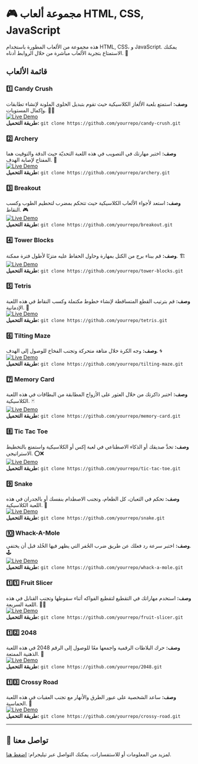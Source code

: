 # 🎮 مجموعة ألعاب HTML, CSS, JavaScript

هذه مجموعة من الألعاب المطورة باستخدام HTML, CSS، و JavaScript. يمكنك الاستمتاع بتجربة الألعاب مباشرة من خلال الروابط أدناه. 🎯

## قائمة الألعاب

### 1️⃣ Candy Crush
**وصف:** استمتع بلعبة الألغاز الكلاسيكية حيث تقوم بتبديل الحلوى الملونة لإنشاء تطابقات وإكمال المستويات. 🍬🍭  
[![Live Demo](https://img.shields.io/badge/Live%20Demo-🔗-blue)](#)  
**طريقة التحميل:** `git clone https://github.com/yourrepo/candy-crush.git`

### 2️⃣ Archery
**وصف:** اختبر مهارتك في التصويب في هذه اللعبة التحديّة حيث الدقة والتوقيت هما المفتاح لإصابة الهدف. 🏹  
[![Live Demo](https://img.shields.io/badge/Live%20Demo-🔗-blue)](#)  
**طريقة التحميل:** `git clone https://github.com/yourrepo/archery.git`

### 3️⃣ Breakout
**وصف:** استعد لأجواء الألعاب الكلاسيكية حيث تتحكم بمضرب لتحطيم الطوب وكسب النقاط. 🎮  
[![Live Demo](https://img.shields.io/badge/Live%20Demo-🔗-blue)](#)  
**طريقة التحميل:** `git clone https://github.com/yourrepo/breakout.git`

### 4️⃣ Tower Blocks
**وصف:** قم ببناء برج من الكتل بمهارة وحاول الحفاظ عليه متزنًا لأطول فترة ممكنة. 🏗️  
[![Live Demo](https://img.shields.io/badge/Live%20Demo-🔗-blue)](#)  
**طريقة التحميل:** `git clone https://github.com/yourrepo/tower-blocks.git`

### 5️⃣ Tetris
**وصف:** قم بترتيب القطع المتساقطة لإنشاء خطوط مكتملة وكسب النقاط في هذه اللعبة الإدمانية. 🧱  
[![Live Demo](https://img.shields.io/badge/Live%20Demo-🔗-blue)](#)  
**طريقة التحميل:** `git clone https://github.com/yourrepo/tetris.git`

### 6️⃣ Tilting Maze
**وصف:** وجه الكرة خلال متاهة متحركة وتجنب الفخاخ للوصول إلى الهدف. 🌀  
[![Live Demo](https://img.shields.io/badge/Live%20Demo-🔗-blue)](#)  
**طريقة التحميل:** `git clone https://github.com/yourrepo/tilting-maze.git`

### 7️⃣ Memory Card
**وصف:** اختبر ذاكرتك من خلال العثور على الأزواج المطابقة من البطاقات في هذه اللعبة الكلاسيكية. 🃏  
[![Live Demo](https://img.shields.io/badge/Live%20Demo-🔗-blue)](#)  
**طريقة التحميل:** `git clone https://github.com/yourrepo/memory-card.git`

### 8️⃣ Tic Tac Toe
**وصف:** تحدَّ صديقك أو الذكاء الاصطناعي في لعبة إكس أو الكلاسيكية واستمتع بالتخطيط الاستراتيجي. ⭕❌  
[![Live Demo](https://img.shields.io/badge/Live%20Demo-🔗-blue)](#)  
**طريقة التحميل:** `git clone https://github.com/yourrepo/tic-tac-toe.git`

### 9️⃣ Snake
**وصف:** تحكم في الثعبان، كل الطعام، وتجنب الاصطدام بنفسك أو بالجدران في هذه اللعبة الكلاسيكية. 🐍  
[![Live Demo](https://img.shields.io/badge/Live%20Demo-🔗-blue)](#)  
**طريقة التحميل:** `git clone https://github.com/yourrepo/snake.git`

### 🔟 Whack-A-Mole
**وصف:** اختبر سرعة رد فعلك عن طريق ضرب الحُفر التي يظهر فيها الخُلد قبل أن يختفي. 🕹️  
[![Live Demo](https://img.shields.io/badge/Live%20Demo-🔗-blue)](#)  
**طريقة التحميل:** `git clone https://github.com/yourrepo/whack-a-mole.git`

### 1️⃣1️⃣ Fruit Slicer
**وصف:** استخدم مهاراتك في التقطيع لتقطيع الفواكه أثناء سقوطها وتجنب القنابل في هذه اللعبة السريعة. 🍉🔪  
[![Live Demo](https://img.shields.io/badge/Live%20Demo-🔗-blue)](#)  
**طريقة التحميل:** `git clone https://github.com/yourrepo/fruit-slicer.git`

### 1️⃣2️⃣ 2048
**وصف:** حرك البلاطات الرقمية واجمعها معًا للوصول إلى الرقم 2048 في هذه اللعبة الذهنية الممتعة. 🧩  
[![Live Demo](https://img.shields.io/badge/Live%20Demo-🔗-blue)](#)  
**طريقة التحميل:** `git clone https://github.com/yourrepo/2048.git`

### 1️⃣3️⃣ Crossy Road
**وصف:** ساعد الشخصية على عبور الطرق والأنهار مع تجنب العقبات في هذه اللعبة الحماسية. 🚦  
[![Live Demo](https://img.shields.io/badge/Live%20Demo-🔗-blue)](#)  
**طريقة التحميل:** `git clone https://github.com/yourrepo/crossy-road.git`

---

## 📩 تواصل معنا
لمزيد من المعلومات أو للاستفسارات، يمكنك التواصل عبر تيليجرام: [اضغط هنا](#).

